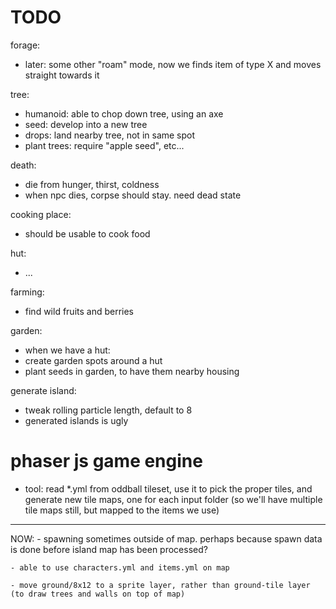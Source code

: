 
# TODO


forage:
  - later: some other "roam" mode, now we finds item of type X and moves straight towards it



tree:
  - humanoid: able to chop down tree, using an axe
  - seed: develop into a new tree
  - drops: land nearby tree, not in same spot
  - plant trees: require "apple seed", etc...


death:
  - die from hunger, thirst, coldness
  - when npc dies, corpse should stay. need dead state



cooking place:
  - should be usable to cook food


hut:
  - ...


farming:
  - find wild fruits and berries


garden:
  - when we have a hut:
  - create garden spots around a hut
  - plant seeds in garden, to have them nearby housing





generate island:
  - tweak rolling particle length, default to 8
  - generated islands is ugly




# phaser js game engine




  - tool: read *.yml from oddball tileset, use it to pick the proper tiles, and generate new tile maps,
    one for each input folder (so we'll have multiple tile maps still, but mapped to the items we use)




----

NOW:
    - spawning sometimes outside of map. perhaps because spawn data is done before island map has been processed?

    - able to use characters.yml and items.yml on map

    - move ground/8x12 to a sprite layer, rather than ground-tile layer (to draw trees and walls on top of map)
